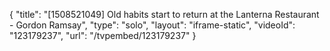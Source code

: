 {
    "title": "[1508521049] Old habits start to return at the Lanterna Restaurant - Gordon Ramsay",
    "type": "solo",
    "layout": "iframe-static",
    "videoId": "123179237",
    "url": "\/tvpembed\/123179237"
}